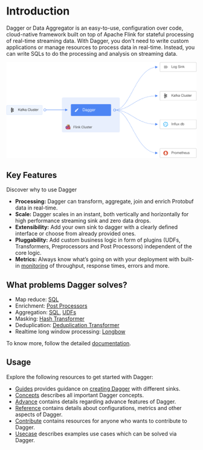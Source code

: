 # Introduction
Dagger or Data Aggregator is an easy-to-use, configuration over code, cloud-native framework built on top of Apache Flink for stateful processing of real-time streaming data. With Dagger, you don't need to write custom applications or manage resources to process data in real-time.
Instead, you can write SQLs to do the processing and analysis on streaming data.

<p align="center"><img src="docs/../assets/overview.svg" /></p>

## Key Features
Discover why to use Dagger

* **Processing:** Dagger can transform, aggregate, join and enrich Protobuf data in real-time.
* **Scale:** Dagger scales in an instant, both vertically and horizontally for high performance streaming sink and zero data drops.
* **Extensibility:** Add your own sink to dagger with a clearly defined interface or choose from already provided ones.
* **Pluggability:** Add custom business logic in form of plugins \(UDFs, Transformers, Preprocessors and Post Processors\) independent of the core logic. 
* **Metrics:** Always know what’s going on with your deployment with built-in [monitoring](docs/../reference/metrics.md) of throughput, response times, errors and more.

## What problems Dagger solves?
* Map reduce: [SQL](https://ci.apache.org/projects/flink/flink-docs-release-1.9/dev/table/sql.html)
* Enrichment: [Post Processors](docs/../advance/post_processor.md)
* Aggregation: [SQL](https://ci.apache.org/projects/flink/flink-docs-release-1.9/dev/table/sql.html), [UDFs](docs/../guides/use_udf.md)
* Masking: [Hash Transformer](docs/../guides/use_transformer.md#HashTransformer)
* Deduplication: [Deduplication Transformer](docs/../guides/use_transformer.md#DeDuplicationTransformer)
* Realtime long window processing: [Longbow](docs/../advance/longbow.md)

To know more, follow the detailed [documentation](https://odpf.gitbook.io/dagger).

## Usage

Explore the following resources to get started with Dagger:

* [Guides](docs/../guides/overview.md) provides guidance on [creating Dagger](docs/../guides/overview.md) with different sinks.
* [Concepts](docs/../concepts/overview.md) describes all important Dagger concepts.
* [Advance](docs/../advance/overview.md) contains details regarding advance features of Dagger.
* [Reference](docs/../reference/overview.md) contains details about configurations, metrics and other aspects of Dagger.
* [Contribute](docs/../contribute/contribution.md) contains resources for anyone who wants to contribute to Dagger.
* [Usecase](docs/../usecase/overview.md) describes examples use cases which can be solved via Dagger.
